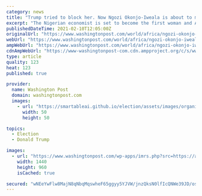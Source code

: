 ```yaml
---
category: news
title: "Trump tried to block her. Now Ngozi Okonjo-Iweala is about to make history."
excerpt: "The Nigerian economist is set to become the first woman and African national in charge of the World Trade Organization."
publishedDateTime: 2021-02-10T12:05:00Z
originalUrl: "https://www.washingtonpost.com/world/africa/ngozi-okonjo-iweala-wto/2021/02/09/99e3b028-67eb-11eb-bab8-707f8769d785_story.html"
webUrl: "https://www.washingtonpost.com/world/africa/ngozi-okonjo-iweala-wto/2021/02/09/99e3b028-67eb-11eb-bab8-707f8769d785_story.html"
ampWebUrl: "https://www.washingtonpost.com/world/africa/ngozi-okonjo-iweala-wto/2021/02/09/99e3b028-67eb-11eb-bab8-707f8769d785_story.html?outputType=amp"
cdnAmpWebUrl: "https://www-washingtonpost-com.cdn.ampproject.org/c/s/www.washingtonpost.com/world/africa/ngozi-okonjo-iweala-wto/2021/02/09/99e3b028-67eb-11eb-bab8-707f8769d785_story.html?outputType=amp"
type: article
quality: 123
heat: 123
published: true

provider:
  name: Washington Post
  domain: washingtonpost.com
  images:
    - url: "https://smartableai.github.io/election/assets/images/organizations/washingtonpost.com-50x50.jpg"
      width: 50
      height: 50

topics:
  - Election
  - Donald Trump

images:
  - url: "https://www.washingtonpost.com/wp-apps/imrs.php?src=https://arc-anglerfish-washpost-prod-washpost.s3.amazonaws.com/public/J35WRETKJ4I6XJTO4JYEN2PITA.jpg&w=1440"
    width: 1440
    height: 960
    isCached: true

secured: "wNEeYwFlw8MajN8qNbqMqswheF65ggyy5YJVW/jnzQksN0lfIcQNWe39JD/osspUi+JsyrpUlUPdKhhriyDZXHj4/zSdWTh9ttNuxzuKCArjjKzj5593aukcOWU+No3+u7QO9vVbNUDqokL3oNz0Kmjej08DOf0TY8hR2DT7V/1Sx7xbBjVY1jmNcEEHH9CiYCSVvbHP8lpSFimZGOimVaFFoZoXrVAdtwRlSn+sdVCN//l0kkJOspc+BoajJNWtfg19Qs30a2gm0M5bgqpByuwZ40kdKp2D1oHhksxaM4kGQ+NV/k67XV4Tl+aO+81Uhdv4TRyTAWyTq++KBZOZWntnX5SRrgRnBQeAOvGRh+w=;3wzjoVrMXMcr3S2WBzRXUw=="
---
```


